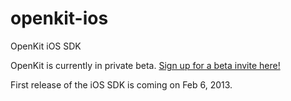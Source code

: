 openkit-ios
===========

OpenKit iOS SDK

OpenKit is currently in private beta. <a href="http://openkit.io/beta/">Sign up for a beta invite here!</a>

First release of the iOS SDK is coming on Feb 6, 2013.